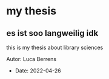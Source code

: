 # my thesis
## es ist soo langweilig idk
this is my thesis about library sciences


Autor: Luca Berrens

-  Date: 2022-04-26
